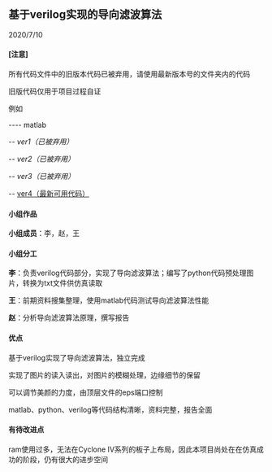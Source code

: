 ## 基于verilog实现的导向滤波算法

2020/7/10



#### [注意]

所有代码文件中的旧版本代码已被弃用，请使用最新版本号的文件夹内的代码

旧版代码仅用于项目过程自证

例如

---- matlab

   -- *ver1（已被弃用）*

   -- *ver2（已被弃用）*

   -- *ver3（已被弃用）*

  -- <u>ver4（最新可用代码）</u>



#### 小组作品

**小组成员**：李，赵，王



#### 小组分工

**李**：负责verilog代码部分，实现了导向滤波算法；编写了python代码预处理图片，转换为txt文件供仿真读取

**王**：前期资料搜集整理，使用matlab代码测试导向滤波算法性能

**赵**：分析导向滤波算法原理，撰写报告



#### 优点

基于verilog实现了导向滤波算法，独立完成

实现了图片的读入读出，对图片的模糊处理，边缘细节的保留

可以调节美颜的力度，由顶层文件的eps端口控制

matlab、python、verilog等代码结构清晰，资料完整，报告全面



#### 有待改进点

ram使用过多，无法在Cyclone IV系列的板子上布局，因此本项目尚处在在仿真成功的阶段，仍有很大的进步空间



